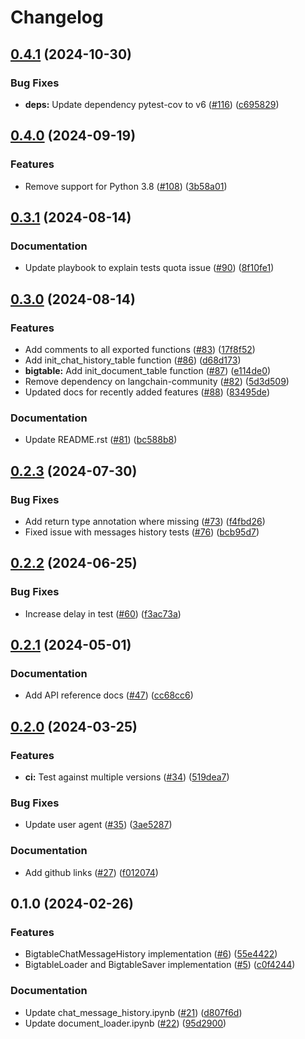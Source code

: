# Changelog

## [0.4.1](https://github.com/googleapis/langchain-google-bigtable-python/compare/v0.4.0...v0.4.1) (2024-10-30)


### Bug Fixes

* **deps:** Update dependency pytest-cov to v6 ([#116](https://github.com/googleapis/langchain-google-bigtable-python/issues/116)) ([c695829](https://github.com/googleapis/langchain-google-bigtable-python/commit/c69582920478f0a4ce6d847da435a905955af491))

## [0.4.0](https://github.com/googleapis/langchain-google-bigtable-python/compare/v0.3.1...v0.4.0) (2024-09-19)


### Features

* Remove support for Python 3.8 ([#108](https://github.com/googleapis/langchain-google-bigtable-python/issues/108)) ([3b58a01](https://github.com/googleapis/langchain-google-bigtable-python/commit/3b58a01b14813f6a3b7d8fcf83bc2edec7b1be42))

## [0.3.1](https://github.com/googleapis/langchain-google-bigtable-python/compare/v0.3.0...v0.3.1) (2024-08-14)


### Documentation

* Update playbook to explain tests quota issue ([#90](https://github.com/googleapis/langchain-google-bigtable-python/issues/90)) ([8f10fe1](https://github.com/googleapis/langchain-google-bigtable-python/commit/8f10fe184056fb2cb6c4f4a11f46160e0e0b83b2))

## [0.3.0](https://github.com/googleapis/langchain-google-bigtable-python/compare/v0.2.3...v0.3.0) (2024-08-14)


### Features

* Add comments to all exported functions ([#83](https://github.com/googleapis/langchain-google-bigtable-python/issues/83)) ([17f8f52](https://github.com/googleapis/langchain-google-bigtable-python/commit/17f8f52ad15b0ae156fdfdfa31c6d5a684e812c7))
* Add init_chat_history_table function ([#86](https://github.com/googleapis/langchain-google-bigtable-python/issues/86)) ([d68d173](https://github.com/googleapis/langchain-google-bigtable-python/commit/d68d17329625401b4ba51a793a4ce4d00ea097c9))
* **bigtable:** Add init_document_table function ([#87](https://github.com/googleapis/langchain-google-bigtable-python/issues/87)) ([e114de0](https://github.com/googleapis/langchain-google-bigtable-python/commit/e114de0c4ab0f28ed4c36f008ab6c39149861fb5))
* Remove dependency on langchain-community ([#82](https://github.com/googleapis/langchain-google-bigtable-python/issues/82)) ([5d3d509](https://github.com/googleapis/langchain-google-bigtable-python/commit/5d3d50963ebfcac7c268e086b7e943bc738ad5e0))
* Updated docs for recently added features ([#88](https://github.com/googleapis/langchain-google-bigtable-python/issues/88)) ([83495de](https://github.com/googleapis/langchain-google-bigtable-python/commit/83495decc4ea85a4f57563e8bc8d3c12f029e22e))


### Documentation

* Update README.rst ([#81](https://github.com/googleapis/langchain-google-bigtable-python/issues/81)) ([bc588b8](https://github.com/googleapis/langchain-google-bigtable-python/commit/bc588b8c041a6efdd8b9903ec6f0d0255195e402))

## [0.2.3](https://github.com/googleapis/langchain-google-bigtable-python/compare/v0.2.2...v0.2.3) (2024-07-30)


### Bug Fixes

* Add return type annotation where missing ([#73](https://github.com/googleapis/langchain-google-bigtable-python/issues/73)) ([f4fbd26](https://github.com/googleapis/langchain-google-bigtable-python/commit/f4fbd26a8c25b1a4dd35a2d859ac917b40c9526c))
* Fixed issue with messages history tests ([#76](https://github.com/googleapis/langchain-google-bigtable-python/issues/76)) ([bcb95d7](https://github.com/googleapis/langchain-google-bigtable-python/commit/bcb95d7dde47e29d42421388f207dc80f897214d))

## [0.2.2](https://github.com/googleapis/langchain-google-bigtable-python/compare/v0.2.1...v0.2.2) (2024-06-25)


### Bug Fixes

* Increase delay in test ([#60](https://github.com/googleapis/langchain-google-bigtable-python/issues/60)) ([f3ac73a](https://github.com/googleapis/langchain-google-bigtable-python/commit/f3ac73a1e55b7387997334129a2a8e8661e7cc9a))

## [0.2.1](https://github.com/googleapis/langchain-google-bigtable-python/compare/v0.2.0...v0.2.1) (2024-05-01)


### Documentation

* Add API reference docs ([#47](https://github.com/googleapis/langchain-google-bigtable-python/issues/47)) ([cc68cc6](https://github.com/googleapis/langchain-google-bigtable-python/commit/cc68cc6dd8ff5778ee85cef88e659bd5db586376))

## [0.2.0](https://github.com/googleapis/langchain-google-bigtable-python/compare/v0.1.0...v0.2.0) (2024-03-25)


### Features

* **ci:** Test against multiple versions ([#34](https://github.com/googleapis/langchain-google-bigtable-python/issues/34)) ([519dea7](https://github.com/googleapis/langchain-google-bigtable-python/commit/519dea78e01b1948fc3f97f3ae7bbd5b23d92808))


### Bug Fixes

* Update user agent ([#35](https://github.com/googleapis/langchain-google-bigtable-python/issues/35)) ([3ae5287](https://github.com/googleapis/langchain-google-bigtable-python/commit/3ae528784920830d92dabfb1d6ddccd886068e08))


### Documentation

* Add github links ([#27](https://github.com/googleapis/langchain-google-bigtable-python/issues/27)) ([f012074](https://github.com/googleapis/langchain-google-bigtable-python/commit/f0120742cb6646fc9b90cd25169b42ad19d2734a))

## 0.1.0 (2024-02-26)


### Features

* BigtableChatMessageHistory implementation ([#6](https://github.com/googleapis/langchain-google-bigtable-python/issues/6)) ([55e4422](https://github.com/googleapis/langchain-google-bigtable-python/commit/55e4422a4fb317fb0ea98a9bd0362ce90b02e402))
* BigtableLoader and BigtableSaver implementation ([#5](https://github.com/googleapis/langchain-google-bigtable-python/issues/5)) ([c0f4244](https://github.com/googleapis/langchain-google-bigtable-python/commit/c0f4244aacb997434d8a5dc1decdeb3da32f9140))


### Documentation

* Update chat_message_history.ipynb ([#21](https://github.com/googleapis/langchain-google-bigtable-python/issues/21)) ([d807f6d](https://github.com/googleapis/langchain-google-bigtable-python/commit/d807f6d7f61de1a92f25305682fb849559596417))
* Update document_loader.ipynb ([#22](https://github.com/googleapis/langchain-google-bigtable-python/issues/22)) ([95d2900](https://github.com/googleapis/langchain-google-bigtable-python/commit/95d2900fb844ef9f792e488a51f2a2e462895fd2))

